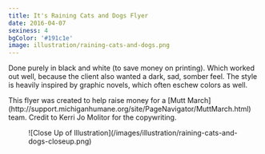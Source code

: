 ```yaml
---
title: It's Raining Cats and Dogs Flyer
date: 2016-04-07
sexiness: 4
bgColor: '#191c1e'
image: illustration/raining-cats-and-dogs.png
---
```


<div class="illustration__detail left">
  <p>
    Done purely in black and white (to save money on printing).  Which worked out well, because the client also wanted a dark, sad, somber feel.  The style is heavily inspired by graphic novels, which often eschew colors as well.
  </p>
  <p>
    This flyer was created to help raise money for a [Mutt March](http://support.michiganhumane.org/site/PageNavigator/MuttMarch.html) team.  Credit to Kerri Jo Molitor for the copywriting.
  </p>
</div>
<figure class="illustration__figure right">
  ![Close Up of Illustration](/images/illustration/raining-cats-and-dogs-closeup.png)
</figure>
